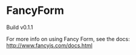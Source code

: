 # FancyForm

Build v0.1.1  

For more info on using Fancy Form, see the docs: http://www.fancyjs.com/docs.html
